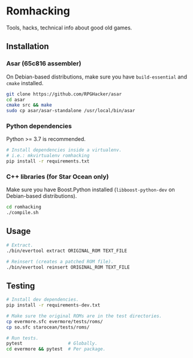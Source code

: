 # Romhacking
Tools, hacks, technical info about good old games.

## Installation
### Asar (65c816 assembler)
On Debian-based distributions, make sure you have `build-essential` and `cmake` installed.
```bash
git clone https://github.com/RPGHacker/asar
cd asar
cmake src && make
sudo cp asar/asar-standalone /usr/local/bin/asar
```

### Python dependencies
Python >= 3.7 is recommended.
```bash
# Install dependencies inside a virtualenv.
# i.e.: mkvirtualenv romhacking
pip install -r requirements.txt
```

### C++ libraries (for Star Ocean only)
Make sure you have Boost.Python installed (`libboost-python-dev` on Debian-based distributions).
```bash
cd romhacking
./compile.sh
```

## Usage
```bash
# Extract.
./bin/evertool extract ORIGINAL_ROM TEXT_FILE

# Reinsert (creates a patched ROM file).
./bin/evertool reinsert ORIGINAL_ROM TEXT_FILE
```

## Testing
```bash
# Install dev dependencies.
pip install -r requirements-dev.txt

# Make sure the original ROMs are in the test directories.
cp evermore.sfc evermore/tests/roms/
cp so.sfc starocean/tests/roms/

# Run tests.
pytest                 # Globally.
cd evermore && pytest  # Per package.
```
